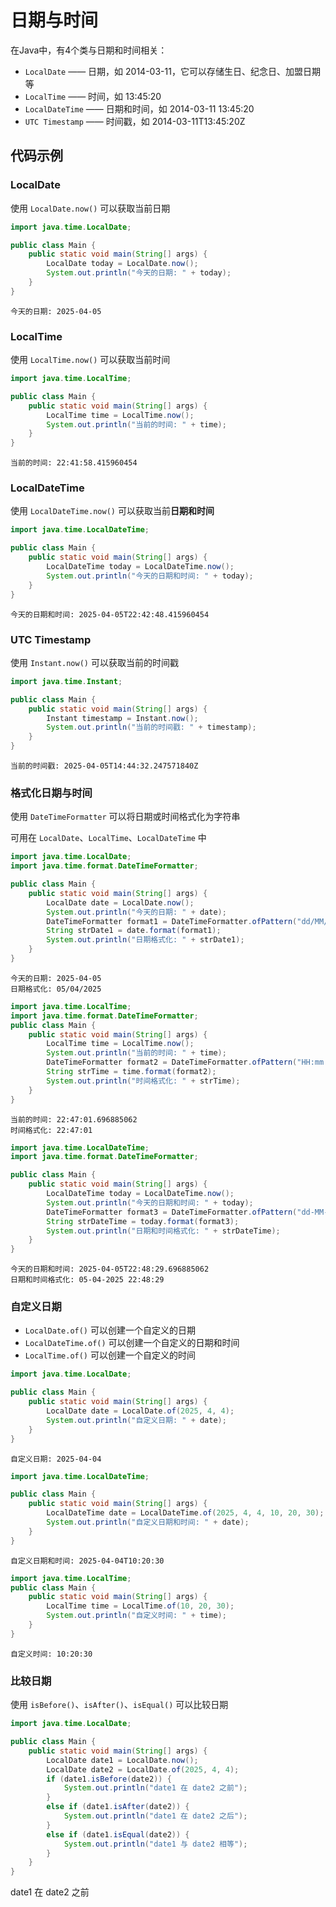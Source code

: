 # 日期与时间

在Java中，有4个类与日期和时间相关：

- `LocalDate` —— 日期，如 2014-03-11，它可以存储生日、纪念日、加盟日期等
- `LocalTime` —— 时间，如 13:45:20
- `LocalDateTime` —— 日期和时间，如 2014-03-11 13:45:20
- `UTC Timestamp` —— 时间戳，如 2014-03-11T13:45:20Z

## 代码示例

### LocalDate

使用 `LocalDate.now()` 可以获取当前日期

```java
import java.time.LocalDate;

public class Main {
    public static void main(String[] args) {
        LocalDate today = LocalDate.now();
        System.out.println("今天的日期: " + today);
    }
}
```

```
今天的日期: 2025-04-05
```

### LocalTime
使用 `LocalTime.now()` 可以获取当前时间


```java
import java.time.LocalTime;

public class Main {
    public static void main(String[] args) {
        LocalTime time = LocalTime.now();
        System.out.println("当前的时间: " + time);
    }
}
```

```
当前的时间: 22:41:58.415960454
```

### LocalDateTime
使用 `LocalDateTime.now()` 可以获取当前**日期和时间**

```java
import java.time.LocalDateTime;

public class Main {
    public static void main(String[] args) {
        LocalDateTime today = LocalDateTime.now();
        System.out.println("今天的日期和时间: " + today);
    }
}
```

```
今天的日期和时间: 2025-04-05T22:42:48.415960454
```

### UTC Timestamp

使用 `Instant.now()` 可以获取当前的时间戳

```java
import java.time.Instant;

public class Main {
    public static void main(String[] args) {
        Instant timestamp = Instant.now();
        System.out.println("当前的时间戳: " + timestamp);
    }
}
```

```
当前的时间戳: 2025-04-05T14:44:32.247571840Z
```

### 格式化日期与时间

使用 `DateTimeFormatter` 可以将日期或时间格式化为字符串

可用在 `LocalDate`、`LocalTime`、`LocalDateTime` 中

```java
import java.time.LocalDate;
import java.time.format.DateTimeFormatter;

public class Main {
    public static void main(String[] args) {
        LocalDate date = LocalDate.now();
        System.out.println("今天的日期: " + date);
        DateTimeFormatter format1 = DateTimeFormatter.ofPattern("dd/MM/yyyy");
        String strDate1 = date.format(format1);
        System.out.println("日期格式化: " + strDate1);
    }
}
```

```
今天的日期: 2025-04-05
日期格式化: 05/04/2025
```

```java
import java.time.LocalTime;
import java.time.format.DateTimeFormatter;
public class Main {
    public static void main(String[] args) {
        LocalTime time = LocalTime.now();
        System.out.println("当前的时间: " + time);
        DateTimeFormatter format2 = DateTimeFormatter.ofPattern("HH:mm:ss");
        String strTime = time.format(format2);
        System.out.println("时间格式化: " + strTime);
    }
}
```

```
当前的时间: 22:47:01.696885062
时间格式化: 22:47:01
```

```java
import java.time.LocalDateTime;
import java.time.format.DateTimeFormatter;

public class Main {
    public static void main(String[] args) {
        LocalDateTime today = LocalDateTime.now();
        System.out.println("今天的日期和时间: " + today);
        DateTimeFormatter format3 = DateTimeFormatter.ofPattern("dd-MM-yyyy HH:mm:ss");
        String strDateTime = today.format(format3);
        System.out.println("日期和时间格式化: " + strDateTime);
    }
}
```

```
今天的日期和时间: 2025-04-05T22:48:29.696885062
日期和时间格式化: 05-04-2025 22:48:29
```

### 自定义日期

- `LocalDate.of()` 可以创建一个自定义的日期
- `LocalDateTime.of()` 可以创建一个自定义的日期和时间
- `LocalTime.of()` 可以创建一个自定义的时间

```java
import java.time.LocalDate;

public class Main {
    public static void main(String[] args) {
        LocalDate date = LocalDate.of(2025, 4, 4);
        System.out.println("自定义日期: " + date);
    }
}
```

```
自定义日期: 2025-04-04
```

```java
import java.time.LocalDateTime;

public class Main {
    public static void main(String[] args) {
        LocalDateTime date = LocalDateTime.of(2025, 4, 4, 10, 20, 30);
        System.out.println("自定义日期和时间: " + date);
    }
}
```

```
自定义日期和时间: 2025-04-04T10:20:30
```

```java
import java.time.LocalTime;
public class Main {
    public static void main(String[] args) {
        LocalTime time = LocalTime.of(10, 20, 30);
        System.out.println("自定义时间: " + time);
    }
}
```

```
自定义时间: 10:20:30
```

### 比较日期

使用 `isBefore()`、`isAfter()`、`isEqual()` 可以比较日期

```java
import java.time.LocalDate;

public class Main {
    public static void main(String[] args) {
        LocalDate date1 = LocalDate.now();
        LocalDate date2 = LocalDate.of(2025, 4, 4);
        if (date1.isBefore(date2)) {
            System.out.println("date1 在 date2 之前");
        }
        else if (date1.isAfter(date2)) {
            System.out.println("date1 在 date2 之后");
        }
        else if (date1.isEqual(date2)) {
            System.out.println("date1 与 date2 相等");
        }
    }
}

```
date1 在 date2 之前
```